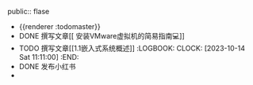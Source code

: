 public:: flase

- {{renderer :todomaster}}
- DONE 撰写文章[[ 安装VMware虚拟机的简易指南💻]]
- TODO 撰写文章[[1.1嵌入式系统概述]]
  :LOGBOOK:
  CLOCK: [2023-10-14 Sat 11:11:00]
  :END:
- DONE 发布小红书
-